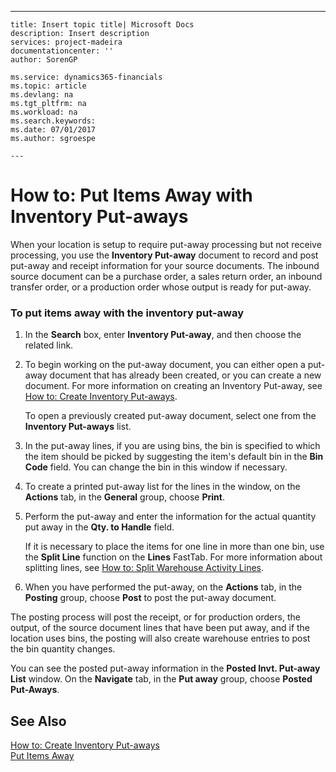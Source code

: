 ---
    title: Insert topic title| Microsoft Docs
    description: Insert description
    services: project-madeira
    documentationcenter: ''
    author: SorenGP

    ms.service: dynamics365-financials
    ms.topic: article
    ms.devlang: na
    ms.tgt_pltfrm: na
    ms.workload: na
    ms.search.keywords:
    ms.date: 07/01/2017
    ms.author: sgroespe

    ---
# How to: Put Items Away with Inventory Put-aways
When your location is setup to require put\-away processing but not receive processing, you use the **Inventory Put\-away** document to record and post put\-away and receipt information for your source documents. The inbound source document can be a purchase order, a sales return order, an inbound transfer order, or a production order whose output is ready for put\-away.  
  
### To put items away with the inventory put\-away  
  
1.  In the **Search** box, enter **Inventory Put\-away**, and then choose the related link.  
  
2.  To begin working on the put\-away document, you can either open a put\-away document that has already been created, or you can create a new document. For more information on creating an Inventory Put\-away, see [How to: Create Inventory Put\-aways](../DesignAndEngineering/how-to-create-inventory-put-aways.md).  
  
     To open a previously created put\-away document, select one from the **Inventory Put\-aways** list.  
  
3.  In the put\-away lines, if you are using bins, the bin is specified to which the item should be picked by suggesting the item's default bin in the **Bin Code** field. You can change the bin in this window if necessary.  
  
4.  To create a printed put\-away list for the lines in the window, on the **Actions** tab, in the **General** group, choose **Print**.  
  
5.  Perform the put\-away and enter the information for the actual quantity put away in the **Qty. to Handle** field.  
  
     If it is necessary to place the items for one line in more than one bin, use the **Split Line** function on the **Lines** FastTab. For more information about splitting lines, see [How to: Split Warehouse Activity Lines](../WarehouseActivities/how-to-split-warehouse-activity-lines.md).  
  
6.  When you have performed the put\-away, on the **Actions** tab, in the **Posting** group, choose **Post** to post the put\-away document.  
  
 The posting process will post the receipt, or for production orders, the output, of the source document lines that have been put away, and if the location uses bins, the posting will also create warehouse entries to post the bin quantity changes.  
  
 You can see the posted put\-away information in the **Posted Invt. Put\-away List** window. On the **Navigate** tab, in the **Put away** group, choose **Posted Put\-Aways**.  
  
## See Also  
 [How to: Create Inventory Put\-aways](../DesignAndEngineering/how-to-create-inventory-put-aways.md)   
 [Put Items Away](../WarehouseActivities/put-items-away.md)